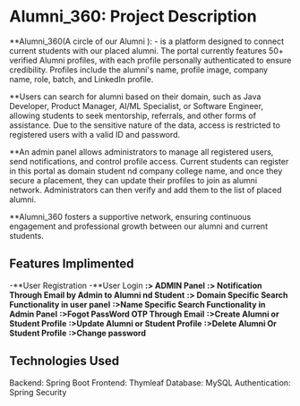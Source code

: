 # Alumni_360: Project Description
**Alumni_360(A circle of our Alumni ): -  is a platform designed to connect current students with our placed alumni. The portal currently  features  50+  verified Alumni  profiles, with each profile personally authenticated to ensure credibility. Profiles include the alumni's name, profile image, company name, role, batch, and LinkedIn profile.

**Users can search for alumni based on their domain, such as Java Developer, Product Manager, AI/ML Specialist, or Software Engineer, allowing students to seek mentorship, referrals, and other forms of assistance. Due to the sensitive nature of the data, access is restricted to registered users with a valid ID and password.

**An admin panel allows administrators to manage all registered users, send notifications, and control profile access. Current students can register in this portal as domain student nd company college name, and once they secure a placement, they can update their profiles to join as alumni network. Administrators can then verify and add them to the list of placed alumni.

**Alumni_360 fosters a supportive network, ensuring continuous engagement and professional growth between our alumni and current students.
## Features Implimented
-**User Registration
-**User Login
**:> ADMIN Panel**
**:> Notification Through Email by Admin to Alumni nd Student**
**:> Domain Specific Search Functionality in user panel**
**:>Name Specific Search Functionality in Admin Panel**
**:>Fogot PassWord OTP Through Email**
**:>Create Alumni or Student Profile**
**:>Update Alumni or Student Profile**
**:>Delete Alumni Or Student Profile**
**:>Change password**

## Technologies Used
Backend: Spring Boot
Frontend: Thymleaf
Database: MySQL 
Authentication: Spring Security 
## 




